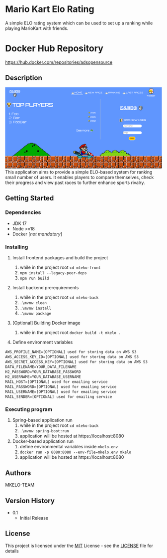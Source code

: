 # Mario Kart Elo Rating
A simple ELO rating system which can be used to set up a ranking while playing MarioKart with friends.

# Docker Hub Repository
https://hub.docker.com/repositories/adsopensource

## Description
![main_page.png](.github%2Fmain_page.png)
This application aims to provide a simple ELO-based system for ranking small number of users.
It enables players to compare themselves, check their progress and view past races to further enhance sports rivalry.

## Getting Started

### Dependencies

* JDK 17
* Node >v18
* Docker [*not mandatory*]

### Installing

1. Install frontend packages and build the project
   1. while in the project root `cd mleko-front`
   2. `npm install --legacy-peer-deps`
   3. `npm run build`
2. Install backend prerequirements
   1. while in the project root `cd mleko-back`
   2. `.\mvnw clean`
   3. `.\mvnw install`
   4. `.\mvnw package`
3. [Optional] Building Docker image
   1. while in the project root `docker build -t mkelo .`

4. Define environment variables
```
AWS_PROFILE_NAME=[OPTIONAL] used for storing data on AWS S3
AWS_ACCESS_KEY_ID=[OPTIONAL] used for storing data on AWS S3
AWS_SECRET_ACCESS_KEY=[OPTIONAL] used for storing data on AWS S3
DATA_FILENAME=YOUR_DATA_FILENAME
H2_PASSWORD=YOUR_DATABASE_PASSWORD
H2_USERNAME=YOUR_DATABASE_USERNAME
MAIL_HOST=[OPTIONAL] used for emailing service
MAIL_PASSWORD=[OPTIONAL] used for emailing service
MAIL_USERNAME=[OPTIONAL] used for emailing service
MAIL_SENDER=[OPTIONAL] used for emailing service
```

### Executing program

1. Spring-based application run
   1. while in the project root `cd mleko-back`
   2. `.\mvnw spring-boot:run`
   3. application will be hosted at https://localhost:8080
2. Docker-based application run
   1. define environmental variables inside `mkelo.env`
   2. `docker run -p 8080:8080 --env-file=mkelo.env mkelo`
   3. application will be hosted at https://localhost:8080


## Authors

MKELO-TEAM

## Version History

* 0.1
    * Initial Release

## License

This project is licensed under the [MIT](https://opensource.org/license/mit/) License - see the [LICENSE](LICENSE) file for details
